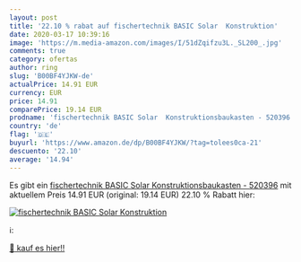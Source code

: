 ```yaml
---
layout: post
title: '22.10 % rabat auf fischertechnik BASIC Solar  Konstruktion'
date: 2020-03-17 10:39:16
image: 'https://m.media-amazon.com/images/I/51dZqifzu3L._SL200_.jpg'
comments: true
category: ofertas
author: ring
slug: 'B00BF4YJKW-de'
actualPrice: 14.91 EUR
currency: EUR
price: 14.91
comparePrice: 19.14 EUR
prodname: 'fischertechnik BASIC Solar  Konstruktionsbaukasten - 520396'
country: 'de'
flag: '🇩🇪'
buyurl: 'https://www.amazon.de/dp/B00BF4YJKW/?tag=tolees0ca-21'
descuento: '22.10'
average: '14.94'
---
```


Es gibt ein [fischertechnik BASIC Solar  Konstruktionsbaukasten - 520396](https://www.amazon.de/dp/B00BF4YJKW/?tag=tolees0ca-21) mit aktuellem Preis 14.91 EUR (original: 19.14 EUR) 22.10 % Rabatt hier:

[![fischertechnik BASIC Solar  Konstruktion](https://m.media-amazon.com/images/I/51dZqifzu3L._SL200_.jpg)](https://www.amazon.de/dp/B00BF4YJKW/?tag=tolees0ca-21)

ℹ️:


[🛒 kauf es hier!!](https://www.amazon.de/dp/B00BF4YJKW/?tag=tolees0ca-21)
